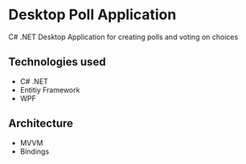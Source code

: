 # Desktop Poll Application

C# .NET Desktop Application for creating polls and voting on choices

## Technologies used
* C# .NET
* Entitiy Framework
* WPF

## Architecture
* MVVM
* Bindings

